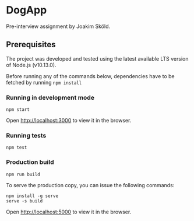 # DogApp
Pre-interview assignment by Joakim Sköld.
## Prerequisites
The project was developed and tested using the latest available LTS version of Node.js (v10.13.0). 

Before running any of the commands below, dependencies have to be fetched by running `npm install` 
### Running in development mode
`npm start`

Open [http://localhost:3000](http://localhost:3000) to view it in the browser.

### Running tests
`npm test`

### Production build
`npm run build`

To serve the production copy, you can issue the following commands:

```
npm install -g serve
serve -s build
```

Open [http://localhost:5000](http://localhost:3000) to view it in the browser.
